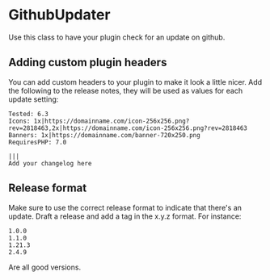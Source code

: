 # GithubUpdater

Use this class to have your plugin check for an update on github.

## Adding custom plugin headers

You can add custom headers to your plugin to make it look a little nicer. Add the following to the release notes, they will be used as values for each update setting:

    Tested: 6.3
    Icons: 1x|https://domainname.com/icon-256x256.png?rev=2818463,2x|https://domainname.com/icon-256x256.png?rev=2818463
    Banners: 1x|https://domainname.com/banner-720x250.png
    RequiresPHP: 7.0

    |||
    Add your changelog here

## Release format

Make sure to use the correct release format to indicate that there's an update. Draft a release and add a tag in the x.y.z format. For instance:

    1.0.0
    1.1.0
    1.21.3
    2.4.9

Are all good versions.